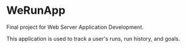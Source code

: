 # WeRunApp

Final project for Web Server Application Development.

This application is used to track a user's runs, run history, and goals.
